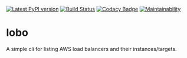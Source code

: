 [![Latest PyPI version](https://img.shields.io/pypi/v/lobo.svg)](https://pypi.python.org/pypi/lobo)
[![Build Status](https://travis-ci.org/boroivanov/lobo.svg)](https://travis-ci.org/boroivanov/lobo)
[![Codacy Badge](https://api.codacy.com/project/badge/Grade/65b11606d2974a6592a1b15fd64d01d6)](https://www.codacy.com/project/boroivanov/lobo/dashboard?utm_source=github.com&amp;utm_medium=referral&amp;utm_content=boroivanov/lobo&amp;utm_campaign=Badge_Grade_Dashboard)
[![Maintainability](https://api.codeclimate.com/v1/badges/19368e2117abcea88894/maintainability)](https://codeclimate.com/github/boroivanov/lobo/maintainability)

# lobo
A simple cli for listing AWS load balancers and their instances/targets.